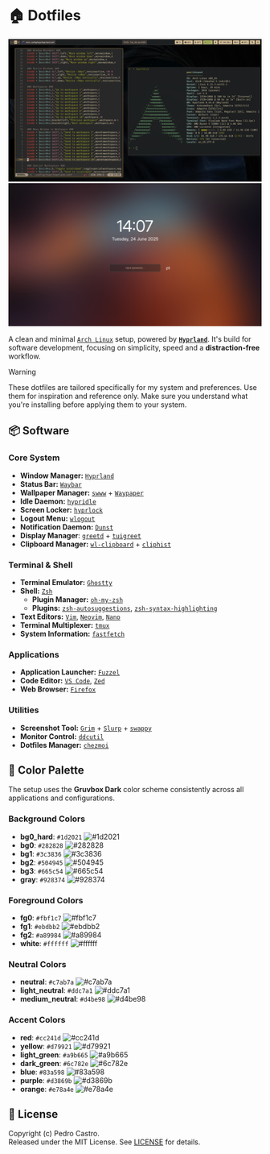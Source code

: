 # 🏠 Dotfiles

![Setup screenshot](screenshots/screenshot1.png)
![Lock screen screenshot](screenshots/screenshot2.png)

A clean and minimal [`Arch Linux`](https://archlinux.org/) setup, powered by [**`Hyprland`**](https://hypr.land/). It's build for software development, focusing on simplicity, speed and a **distraction-free** workflow.

> [!WARNING]
> These dotfiles are tailored specifically for my system and preferences. Use them for inspiration and reference only. Make sure you understand what you're installing before applying them to your system.

## 📦 Software

### Core System

- **Window Manager:** [`Hyprland`](https://hypr.land/)
- **Status Bar:** [`Waybar`](https://github.com/Alexays/Waybar/)
- **Wallpaper Manager:** [`swww`](https://github.com/LGFae/swww/) + [`Waypaper`](https://anufrievroman.gitbook.io/waypaper/)
- **Idle Daemon:** [`hypridle`](https://wiki.hypr.land/Hypr-Ecosystem/hypridle/)
- **Screen Locker:** [`hyprlock`](https://wiki.hypr.land/Hypr-Ecosystem/hyprlock/)
- **Logout Menu:** [`wlogout`](https://github.com/ArtsyMacaw/wlogout/)
- **Notification Daemon:** [`Dunst`](https://dunst-project.org/)
- **Display Manager**: [`greetd`](https://sr.ht/~kennylevinsen/greetd/) + [`tuigreet`](https://github.com/apognu/tuigreet/)
- **Clipboard Manager:** [`wl-clipboard`](https://github.com/bugaevc/wl-clipboard/) + [`cliphist`](https://github.com/sentriz/cliphist/)

### Terminal & Shell

- **Terminal Emulator:** [`Ghostty`](https://ghostty.org/)
- **Shell:** [`Zsh`](https://www.zsh.org/)
  - **Plugin Manager:** [`oh-my-zsh`](https://ohmyz.sh/)
  - **Plugins:** [`zsh-autosuggestions`](https://github.com/zsh-users/zsh-autosuggestions/), [`zsh-syntax-highlighting`](https://github.com/zsh-users/zsh-syntax-highlighting/)
- **Text Editors:** [`Vim`](https://www.vim.org/), [`Neovim`](https://neovim.io/), [`Nano`](https://www.nano-editor.org/)
- **Terminal Multiplexer:** [`tmux`](https://github.com/tmux/tmux/)
- **System Information:** [`fastfetch`](https://github.com/fastfetch-cli/fastfetch/)

### Applications

- **Application Launcher:** [`Fuzzel`](https://codeberg.org/dnkl/fuzzel/)
- **Code Editor:** [`VS Code`](https://code.visualstudio.com/), [`Zed`](https://zed.dev/)
- **Web Browser:** [`Firefox`](https://www.mozilla.org/firefox/)

### Utilities

- **Screenshot Tool:** [`Grim`](https://gitlab.freedesktop.org/emersion/grim/) + [`Slurp`](https://github.com/emersion/slurp/) + [`swappy`](https://github.com/jtheoof/swappy/)
- **Monitor Control:** [`ddcutil`](https://www.ddcutil.com/)
- **Dotfiles Manager:** [`chezmoi`](https://www.chezmoi.io/)

## 🎨 Color Palette

The setup uses the **Gruvbox Dark** color scheme consistently across all applications and configurations.

### Background Colors

- **bg0_hard**: `#1d2021` ![#1d2021](https://placehold.co/15/1d2021/1d2021.png)
- **bg0**: `#282828` ![#282828](https://placehold.co/15/282828/282828.png)
- **bg1**: `#3c3836` ![#3c3836](https://placehold.co/15/3c3836/3c3836.png)
- **bg2**: `#504945` ![#504945](https://placehold.co/15/504945/504945.png)
- **bg3**: `#665c54` ![#665c54](https://placehold.co/15/665c54/665c54.png)
- **gray**: `#928374` ![#928374](https://placehold.co/15/928374/928374.png)

### Foreground Colors

- **fg0**: `#fbf1c7` ![#fbf1c7](https://placehold.co/15/fbf1c7/fbf1c7.png)
- **fg1**: `#ebdbb2` ![#ebdbb2](https://placehold.co/15/ebdbb2/ebdbb2.png)
- **fg2**: `#a89984` ![#a89984](https://placehold.co/15/a89984/a89984.png)
- **white**: `#ffffff` ![#ffffff](https://placehold.co/15/ffffff/ffffff.png)

### Neutral Colors

- **neutral**: `#c7ab7a` ![#c7ab7a](https://placehold.co/15/c7ab7a/c7ab7a.png)
- **light_neutral**: `#ddc7a1` ![#ddc7a1](https://placehold.co/15/ddc7a1/ddc7a1.png)
- **medium_neutral**: `#d4be98` ![#d4be98](https://placehold.co/15/d4be98/d4be98.png)

### Accent Colors

- **red**: `#cc241d` ![#cc241d](https://placehold.co/15/cc241d/cc241d.png)
- **yellow**: `#d79921` ![#d79921](https://placehold.co/15/d79921/d79921.png)
- **light_green**: `#a9b665` ![#a9b665](https://placehold.co/15/a9b665/a9b665.png)
- **dark_green**: `#6c782e` ![#6c782e](https://placehold.co/15/6c782e/6c782e.png)
- **blue**: `#83a598` ![#83a598](https://placehold.co/15/83a598/83a598.png)
- **purple**: `#d3869b` ![#d3869b](https://placehold.co/15/d3869b/d3869b.png)
- **orange**: `#e78a4e` ![#e78a4e](https://placehold.co/15/e78a4e/e78a4e.png)

## 📄 License

Copyright (c) Pedro Castro.\
Released under the MIT License. See [LICENSE](LICENSE) for details.
